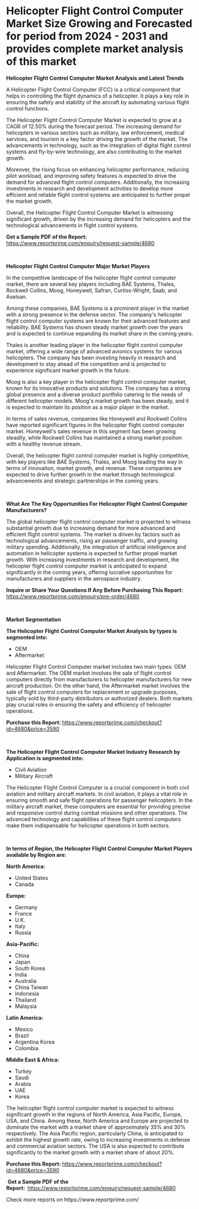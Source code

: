 <p><h1>Helicopter Flight Control Computer Market Size Growing and Forecasted for period from 2024 - 2031 and provides complete market analysis of this market</h1></p><p><strong>Helicopter Flight Control Computer Market Analysis and Latest Trends</strong></p>
<p><p>A Helicopter Flight Control Computer (FCC) is a critical component that helps in controlling the flight dynamics of a helicopter. It plays a key role in ensuring the safety and stability of the aircraft by automating various flight control functions.</p><p>The Helicopter Flight Control Computer Market is expected to grow at a CAGR of 12.50% during the forecast period. The increasing demand for helicopters in various sectors such as military, law enforcement, medical services, and tourism is a key factor driving the growth of the market. The advancements in technology, such as the integration of digital flight control systems and fly-by-wire technology, are also contributing to the market growth.</p><p>Moreover, the rising focus on enhancing helicopter performance, reducing pilot workload, and improving safety features is expected to drive the demand for advanced flight control computers. Additionally, the increasing investments in research and development activities to develop more efficient and reliable flight control systems are anticipated to further propel the market growth.</p><p>Overall, the Helicopter Flight Control Computer Market is witnessing significant growth, driven by the increasing demand for helicopters and the technological advancements in flight control systems.</p></p>
<p><strong>Get a Sample PDF of the Report:&nbsp;</strong> <a href="https://www.reportprime.com/enquiry/request-sample/4680">https://www.reportprime.com/enquiry/request-sample/4680</a></p>
<p>&nbsp;</p>
<p><strong>Helicopter Flight Control Computer Major Market Players</strong></p>
<p><p>In the competitive landscape of the helicopter flight control computer market, there are several key players including BAE Systems, Thales, Rockwell Collins, Moog, Honeywell, Safran, Curtiss-Wright, Saab, and Aselsan. </p><p>Among these companies, BAE Systems is a prominent player in the market with a strong presence in the defense sector. The company's helicopter flight control computer systems are known for their advanced features and reliability. BAE Systems has shown steady market growth over the years and is expected to continue expanding its market share in the coming years.</p><p>Thales is another leading player in the helicopter flight control computer market, offering a wide range of advanced avionics systems for various helicopters. The company has been investing heavily in research and development to stay ahead of the competition and is projected to experience significant market growth in the future.</p><p>Moog is also a key player in the helicopter flight control computer market, known for its innovative products and solutions. The company has a strong global presence and a diverse product portfolio catering to the needs of different helicopter models. Moog's market growth has been steady, and it is expected to maintain its position as a major player in the market.</p><p>In terms of sales revenue, companies like Honeywell and Rockwell Collins have reported significant figures in the helicopter flight control computer market. Honeywell's sales revenue in this segment has been growing steadily, while Rockwell Collins has maintained a strong market position with a healthy revenue stream.</p><p>Overall, the helicopter flight control computer market is highly competitive, with key players like BAE Systems, Thales, and Moog leading the way in terms of innovation, market growth, and revenue. These companies are expected to drive further growth in the market through technological advancements and strategic partnerships in the coming years.</p></p>
<p>&nbsp;</p>
<p><strong>What Are The Key Opportunities For Helicopter Flight Control Computer Manufacturers?</strong></p>
<p><p>The global helicopter flight control computer market is projected to witness substantial growth due to increasing demand for more advanced and efficient flight control systems. The market is driven by factors such as technological advancements, rising air passenger traffic, and growing military spending. Additionally, the integration of artificial intelligence and automation in helicopter systems is expected to further propel market growth. With increasing investments in research and development, the helicopter flight control computer market is anticipated to expand significantly in the coming years, offering lucrative opportunities for manufacturers and suppliers in the aerospace industry.</p></p>
<p><strong>Inquire or Share Your Questions If Any Before Purchasing This Report:</strong> <a href="https://www.reportprime.com/enquiry/pre-order/4680">https://www.reportprime.com/enquiry/pre-order/4680</a></p>
<p>&nbsp;</p>
<p><strong>Market Segmentation</strong></p>
<p><strong>The Helicopter Flight Control Computer Market Analysis by types is segmented into:</strong></p>
<p><ul><li>OEM</li><li>Aftermarket</li></ul></p>
<p><p>Helicopter Flight Control Computer market includes two main types: OEM and Aftermarket. The OEM market involves the sale of flight control computers directly from manufacturers to helicopter manufacturers for new aircraft production. On the other hand, the Aftermarket market involves the sale of flight control computers for replacement or upgrade purposes, typically sold by third-party distributors or authorized dealers. Both markets play crucial roles in ensuring the safety and efficiency of helicopter operations.</p></p>
<p><strong>Purchase this Report:&nbsp;</strong><a href="https://www.reportprime.com/checkout?id=4680&price=3590">https://www.reportprime.com/checkout?id=4680&price=3590</a></p>
<p>&nbsp;</p>
<p><strong>The Helicopter Flight Control Computer Market Industry Research by Application is segmented into:</strong></p>
<p><ul><li>Civil Aviation</li><li>Military Aircraft</li></ul></p>
<p><p>The Helicopter Flight Control Computer is a crucial component in both civil aviation and military aircraft markets. In civil aviation, it plays a vital role in ensuring smooth and safe flight operations for passenger helicopters. In the military aircraft market, these computers are essential for providing precise and responsive control during combat missions and other operations. The advanced technology and capabilities of these flight control computers make them indispensable for helicopter operations in both sectors.</p></p>
<p>&nbsp;</p>
<p><strong>In terms of Region, the Helicopter Flight Control Computer Market Players available by Region are:</strong></p>
<p>
    <p> <strong> North America: </strong>
        <ul>
            <li>United States</li>
            <li>Canada</li>
        </ul>
        </p> 
    <p> <strong> Europe: </strong>
        <ul>
            <li>Germany</li>
            <li>France</li>
            <li>U.K.</li>
            <li>Italy</li>
            <li>Russia</li>
        </ul>
        </p> 
    <p> <strong> Asia-Pacific: </strong>
        <ul>
            <li>China</li>
            <li>Japan</li>
            <li>South Korea</li>
            <li>India</li>
            <li>Australia</li>
            <li>China Taiwan</li>
            <li>Indonesia</li>
            <li>Thailand</li>
            <li>Malaysia</li>
        </ul>
        </p> 
    <p> <strong> Latin America: </strong>
        <ul>
            <li>Mexico</li>
            <li>Brazil</li>
            <li>Argentina Korea</li>
            <li>Colombia</li>
        </ul>
        </p> 
    <p> <strong> Middle East & Africa: </strong>
        <ul>
            <li>Turkey</li>
            <li>Saudi</li>
            <li>Arabia</li>
            <li>UAE</li>
            <li>Korea</li>
        </ul>
    </p>
    </p>
<p><p>The helicopter flight control computer market is expected to witness significant growth in the regions of North America, Asia Pacific, Europe, USA, and China. Among these, North America and Europe are projected to dominate the market with a market share of approximately 35% and 30% respectively. The Asia Pacific region, particularly China, is anticipated to exhibit the highest growth rate, owing to increasing investments in defense and commercial aviation sectors. The USA is also expected to contribute significantly to the market growth with a market share of about 20%.</p></p>
<p><strong>Purchase this Report: </strong><a href="https://www.reportprime.com/checkout?id=4680&price=3590">https://www.reportprime.com/checkout?id=4680&price=3590</a></p>
<p>&nbsp;<strong>Get a Sample PDF of the Report:&nbsp;&nbsp;</strong><a href="https://www.reportprime.com/enquiry/request-sample/4680">https://www.reportprime.com/enquiry/request-sample/4680</a></p>
<p><strong></strong></p>
<p>Check more reports on https://www.reportprime.com/</p>